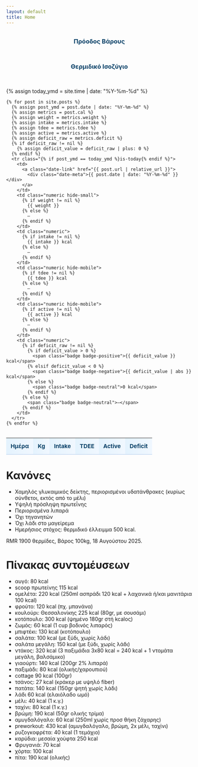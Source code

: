 ```yaml
---
layout: default
title: Home
---
```




<style>
  .summary-table {
    width: 100%;
    border-collapse: collapse;
    margin: 2rem auto;
    font-size: 0.95rem;
  }

  .summary-table thead th {
    background: linear-gradient(90deg, #e3f2fd 0%, #f0f7ff 100%);
    color: #094067;
    text-align: left;
    padding: 0.75rem;
    border-bottom: 2px solid #cfe0f5;
  }

  .summary-table tbody tr:nth-child(even) td {
    background-color: #f8fafc;
  }

  .summary-table tbody tr:hover td {
    background-color: #eef6ff;
  }

  .summary-table tbody tr.is-today td {
    background: linear-gradient(90deg, #fff4cc 0%, #ffeab0 100%);
    font-weight: 600;
  }

  .summary-table td {
    padding: 0.75rem;
    border-bottom: 1px solid #e5e7eb;
    vertical-align: middle;
  }

  .summary-table td.numeric {
    text-align: right;
    font-variant-numeric: tabular-nums;
    white-space: nowrap;
  }

  .summary-table td .date-link {
    display: inline-block;
    color: #0f4c81;
    font-weight: 700;
    text-decoration: none;
  }

  .summary-table td .date-link:hover,
  .summary-table td .date-link:focus {
    text-decoration: underline;
  }

  .summary-table td .date-meta {
    margin-top: 0.15rem;
    font-size: 0.85rem;
  }

  .badge {
    display: inline-block;
    min-width: 4.2rem;
    padding: 0.25rem 0.65rem;
    border-radius: 999px;
    font-weight: 700;
    text-align: center;
    color: #fff;
    font-variant-numeric: tabular-nums;
  }

  .badge-positive {
    background-color: #2da44e;
  }

  .badge-negative {
    background-color: #d73a49;
  }

  .badge-neutral {
    background-color: #6b7280;
  }

  /* Hide TDEE and Active columns on mobile */
  @media (max-width: 768px) {
    .summary-table th.hide-mobile,
    .summary-table td.hide-mobile {
      display: none;
    }
    
    .summary-table {
      font-size: 0.8rem;
    }
    
    .summary-table thead th,
    .summary-table td {
      padding: 0.4rem 0.3rem;
    }
    
    .summary-table td .date-link {
      font-size: 0.85rem;
    }
    
    .summary-table td .date-meta {
      font-size: 0.75rem;
    }
    
    .badge {
      min-width: 3.5rem;
      padding: 0.2rem 0.4rem;
      font-size: 0.75rem;
    }
  }
  
  /* Extra small screens - hide weight column too */
  @media (max-width: 480px) {
    .summary-table th.hide-small,
    .summary-table td.hide-small {
      display: none;
    }
    
    .summary-table {
      font-size: 0.75rem;
    }
    
    .summary-table thead th,
    .summary-table td {
      padding: 0.35rem 0.25rem;
    }
  }
</style>

<!-- Chart.js CDN -->
<script src="https://cdn.jsdelivr.net/npm/chart.js@4.4.0/dist/chart.umd.min.js"></script>

<!-- Charts Section -->
<div style="margin: 2rem auto; max-width: 1200px;">
  <div style="margin-bottom: 3rem;">
    <h3 style="text-align: center; color: #094067; margin-bottom: 1rem;">Πρόοδος Βάρους</h3>
    <canvas id="weightChart" style="max-height: 300px;"></canvas>
  </div>
  
  <div style="margin-bottom: 3rem;">
    <h3 style="text-align: center; color: #094067; margin-bottom: 1rem;">Θερμιδικό Ισοζύγιο</h3>
    <canvas id="deficitChart" style="max-height: 300px;"></canvas>
  </div>
</div>

<script>
  // Collect data from Jekyll posts
  const dates = [];
  const weights = [];
  const deficits = [];
  const intakes = [];
  const tdees = [];
  
  {% for post in site.posts reversed %}
    {% assign metrics = post.cal %}
    {% if metrics.weight or metrics.deficit %}
      dates.push('{{ post.date | date: "%m/%d" }}');
      weights.push({{ metrics.weight | default: 'null' }});
      deficits.push({{ metrics.deficit | default: 'null' }});
      intakes.push({{ metrics.intake | default: 'null' }});
      tdees.push({{ metrics.tdee | default: 'null' }});
    {% endif %}
  {% endfor %}
  
  // Weight Chart
  const weightCtx = document.getElementById('weightChart').getContext('2d');
  
  new Chart(weightCtx, {
    type: 'line',
    data: {
      labels: dates,
      datasets: [{
        label: 'Βάρος (kg)',
        data: weights,
        borderColor: '#4a90e2',
        backgroundColor: 'rgba(74, 144, 226, 0.1)',
        borderWidth: 1,
        tension: 0.4,
        fill: true,
        pointRadius: 1,
        pointHoverRadius: 1
      }]
    },
    options: {
      responsive: true,
      maintainAspectRatio: true,
      plugins: {
        legend: {
          display: true,
          position: 'top'
        },
        tooltip: {
          mode: 'index',
          intersect: false,
          callbacks: {
            label: function(context) {
              return context.dataset.label + ': ' + context.parsed.y.toFixed(1) + ' kg';
            }
          }
        }
      },
      scales: {
        y: {
          beginAtZero: false,
          ticks: {
            callback: function(value) {
              return value.toFixed(1) + ' kg';
            }
          }
        }
      }
    }
  });
  
  // Deficit Chart
  const deficitCtx = document.getElementById('deficitChart').getContext('2d');
  new Chart(deficitCtx, {
    type: 'bar',
    data: {
      labels: dates,
      datasets: [{
        label: 'Έλλειμμα/Πλεόνασμα (kcal)',
        data: deficits,
        backgroundColor: deficits.map(d => d >= 0 ? 'rgba(45, 164, 78, 0.8)' : 'rgba(215, 58, 73, 0.8)'),
        borderColor: deficits.map(d => d >= 0 ? '#2da44e' : '#d73a49'),
        borderWidth: 2
      }]
    },
    options: {
      responsive: true,
      maintainAspectRatio: true,
      plugins: {
        legend: {
          display: true,
          position: 'top'
        },
        tooltip: {
          callbacks: {
            label: function(context) {
              const value = context.parsed.y;
              return value >= 0 ? 
                'Έλλειμμα: +' + value + ' kcal' : 
                'Πλεόνασμα: ' + value + ' kcal';
            }
          }
        }
      },
      scales: {
        y: {
          beginAtZero: true,
          ticks: {
            callback: function(value) {
              return value + ' kcal';
            }
          },
          grid: {
            color: function(context) {
              if (context.tick.value === 0) {
                return '#000';
              }
              return 'rgba(0, 0, 0, 0.1)';
            },
            lineWidth: function(context) {
              if (context.tick.value === 0) {
                return 2;
              }
              return 1;
            }
          }
        }
      }
    }
  });
</script>

<table class="summary-table">
  <thead>
    <tr>
      <th>Ημέρα</th>
      <th class="numeric hide-small">Kg</th>
      <th class="numeric">Intake</th>
      <th class="numeric hide-mobile">TDEE</th>
      <th class="numeric hide-mobile">Active</th>
      <th class="numeric">Deficit</th>
    </tr>
  </thead>
  <tbody>
    {% assign today_ymd = site.time | date: "%Y-%m-%d" %}

    {% for post in site.posts %}
      {% assign post_ymd = post.date | date: "%Y-%m-%d" %}
      {% assign metrics = post.cal %}
      {% assign weight = metrics.weight %}
      {% assign intake = metrics.intake %}
      {% assign tdee = metrics.tdee %}
      {% assign active = metrics.active %}
      {% assign deficit_raw = metrics.deficit %}
      {% if deficit_raw != nil %}
        {% assign deficit_value = deficit_raw | plus: 0 %}
      {% endif %}
      <tr class="{% if post_ymd == today_ymd %}is-today{% endif %}">
        <td>
          <a class="date-link" href="{{ post.url | relative_url }}">
            <div class="date-meta">{{ post.date | date: "%Y-%m-%d" }}</div>
          </a>
        </td>
        <td class="numeric hide-small">
          {% if weight != nil %}
            {{ weight }}
          {% else %}
            —
          {% endif %}
        </td>
        <td class="numeric">
          {% if intake != nil %}
            {{ intake }} kcal
          {% else %}
            —
          {% endif %}
        </td>
        <td class="numeric hide-mobile">
          {% if tdee != nil %}
            {{ tdee }} kcal
          {% else %}
            —
          {% endif %}
        </td>
        <td class="numeric hide-mobile">
          {% if active != nil %}
            {{ active }} kcal
          {% else %}
            —
          {% endif %}
        </td>
        <td class="numeric">
          {% if deficit_raw != nil %}
            {% if deficit_value > 0 %}
              <span class="badge badge-positive">{{ deficit_value }} kcal</span>
            {% elsif deficit_value < 0 %}
              <span class="badge badge-negative">{{ deficit_value | abs }} kcal</span>
            {% else %}
              <span class="badge badge-neutral">0 kcal</span>
            {% endif %}
          {% else %}
            <span class="badge badge-neutral">—</span>
          {% endif %}
        </td>
      </tr>
    {% endfor %}
  </tbody>
</table>

# Κανόνες

- Χαμηλός γλυκαιμικός δείκτης, περιορισμένοι υδατάνθρακες (κυρίως σύνθετοι, εκτός από το μέλι)
- Υψηλή πρόσληψη πρωτεΐνης
- Περιορισμένα λιπαρά
- Όχι τηγανητών
- Όχι λάδι στο μαγείρεμα
- Ημερήσιος στόχος: θερμιδικό έλλειμμα 500 kcal.

RMR 1900 θερμίδες, Βάρος 100kg, 18 Αυγούστου 2025.


# Πίνακας συντομέυσεων

- αυγό: 80 kcal
- scoop πρωτείνης 115 kcal
- ομελέτα: 220 kcal (250ml ασπράδι 120 kcal + λαχανικά ή/και μανιτάρια 100 kcal)
- φρούτο: 120 kcal (πχ. μπανάνα)
- κουλούρι: Θεσσαλονίκης  225 kcal (80gr, με σουσάμι)
- κοτόπουλο: 300 kcal (ψημένο 180gr στή kcalος)
- ζωμός: 60 kcal (1 cup βοδινός λιπαρός)
- μπιφτέκι: 130 kcal (κοτόπουλο)
- σαλάτα: 100 kcal (με ξύδι, χωρίς λάδι)
- σαλάτα μεγάλη: 150 kcal (με ξύδι, χωρίς λάδι)
- ντάκος: 320 kcal (3 παξιμάδια 3x80 kcal = 240 kcal + 1 ντομάτα μεγάλη, βαλσάμικο)
- γιαούρτι: 140 kcal (200gr 2% λιπαρά)
- παξιμάδι: 80 kcal (ολικής/χαρουπιού)
- cottage 90 kcal (100gr)
- τσάνος: 27 kcal (κράκερ με υψηλό fiber)
- πατάτα: 140 kcal (150gr ψητή χωρίς λάδι)
- λάδι 60 kcal (ελαιόλαδο ωμό)
- μέλι: 40 kcal (1 κ.γ.)
- ταχίνι:  80 kcal (1 κ.γ.)
- βρώμη: 190 kcal (50gr ολικής τρίμα)
- αμυγδαλόγαλο: 60 kcal (250ml χωρίς προσ θήκη ζάχαρης)
- preworkout: 430 kcal (αμυγδαλόγαλο, βρώμη, 2x μέλι, ταχίνι)
- ρυζογκοφρέτα: 40 kcal (1 τεμάχιο)
- καρύδια: μεσαία χούφτα 250 kcal
- Φρυγανιά: 70 kcal
- χόρτα: 100 kcal
- πίτα: 190 kcal (ολικής)
